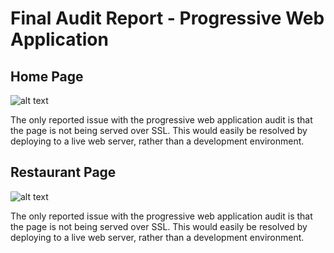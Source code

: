 # Final Audit Report - Progressive Web Application

## Home Page

![alt text](https://github.com/eminentspoon/mws-restaurant-stage-1/blob/audits/pwa/home-pwa.png "Home Page PWA Report")

The only reported issue with the progressive web application audit is that the page is not being served over SSL. This would easily be resolved by deploying to a live web server, rather than a development environment.

## Restaurant Page

![alt text](https://github.com/eminentspoon/mws-restaurant-stage-1/blob/audits/pwa/restaurant-pwa.png "Restaurant Page PWA Report")

The only reported issue with the progressive web application audit is that the page is not being served over SSL. This would easily be resolved by deploying to a live web server, rather than a development environment.

